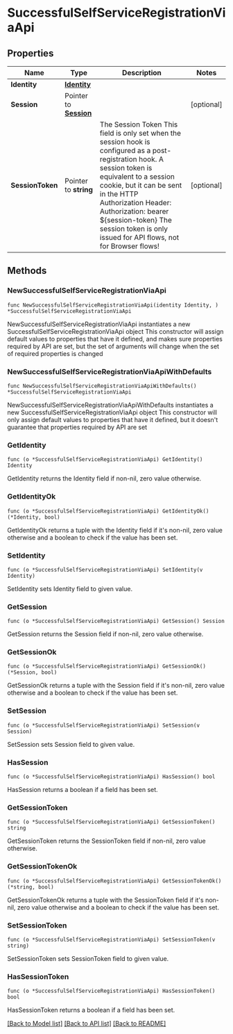 # SuccessfulSelfServiceRegistrationViaApi

## Properties

Name | Type | Description | Notes
------------ | ------------- | ------------- | -------------
**Identity** | [**Identity**](Identity.md) |  | 
**Session** | Pointer to [**Session**](Session.md) |  | [optional] 
**SessionToken** | Pointer to **string** | The Session Token  This field is only set when the session hook is configured as a post-registration hook.  A session token is equivalent to a session cookie, but it can be sent in the HTTP Authorization Header:  Authorization: bearer ${session-token}  The session token is only issued for API flows, not for Browser flows! | [optional] 

## Methods

### NewSuccessfulSelfServiceRegistrationViaApi

`func NewSuccessfulSelfServiceRegistrationViaApi(identity Identity, ) *SuccessfulSelfServiceRegistrationViaApi`

NewSuccessfulSelfServiceRegistrationViaApi instantiates a new SuccessfulSelfServiceRegistrationViaApi object
This constructor will assign default values to properties that have it defined,
and makes sure properties required by API are set, but the set of arguments
will change when the set of required properties is changed

### NewSuccessfulSelfServiceRegistrationViaApiWithDefaults

`func NewSuccessfulSelfServiceRegistrationViaApiWithDefaults() *SuccessfulSelfServiceRegistrationViaApi`

NewSuccessfulSelfServiceRegistrationViaApiWithDefaults instantiates a new SuccessfulSelfServiceRegistrationViaApi object
This constructor will only assign default values to properties that have it defined,
but it doesn't guarantee that properties required by API are set

### GetIdentity

`func (o *SuccessfulSelfServiceRegistrationViaApi) GetIdentity() Identity`

GetIdentity returns the Identity field if non-nil, zero value otherwise.

### GetIdentityOk

`func (o *SuccessfulSelfServiceRegistrationViaApi) GetIdentityOk() (*Identity, bool)`

GetIdentityOk returns a tuple with the Identity field if it's non-nil, zero value otherwise
and a boolean to check if the value has been set.

### SetIdentity

`func (o *SuccessfulSelfServiceRegistrationViaApi) SetIdentity(v Identity)`

SetIdentity sets Identity field to given value.


### GetSession

`func (o *SuccessfulSelfServiceRegistrationViaApi) GetSession() Session`

GetSession returns the Session field if non-nil, zero value otherwise.

### GetSessionOk

`func (o *SuccessfulSelfServiceRegistrationViaApi) GetSessionOk() (*Session, bool)`

GetSessionOk returns a tuple with the Session field if it's non-nil, zero value otherwise
and a boolean to check if the value has been set.

### SetSession

`func (o *SuccessfulSelfServiceRegistrationViaApi) SetSession(v Session)`

SetSession sets Session field to given value.

### HasSession

`func (o *SuccessfulSelfServiceRegistrationViaApi) HasSession() bool`

HasSession returns a boolean if a field has been set.

### GetSessionToken

`func (o *SuccessfulSelfServiceRegistrationViaApi) GetSessionToken() string`

GetSessionToken returns the SessionToken field if non-nil, zero value otherwise.

### GetSessionTokenOk

`func (o *SuccessfulSelfServiceRegistrationViaApi) GetSessionTokenOk() (*string, bool)`

GetSessionTokenOk returns a tuple with the SessionToken field if it's non-nil, zero value otherwise
and a boolean to check if the value has been set.

### SetSessionToken

`func (o *SuccessfulSelfServiceRegistrationViaApi) SetSessionToken(v string)`

SetSessionToken sets SessionToken field to given value.

### HasSessionToken

`func (o *SuccessfulSelfServiceRegistrationViaApi) HasSessionToken() bool`

HasSessionToken returns a boolean if a field has been set.


[[Back to Model list]](../README.md#documentation-for-models) [[Back to API list]](../README.md#documentation-for-api-endpoints) [[Back to README]](../README.md)


